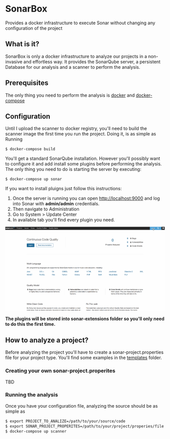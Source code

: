 # SonarBox
Provides a docker infrastructure to execute Sonar without changing any configuration of the project

## What is it?

SonarBox is only a docker infrastructure to analyze our projects in a non-invasive and effortless way. It provides the SonarQube server, a persistent Database for our analysis and a scanner to perform the analysis.

## Prerequisites
The only thing you need to perform the analysis is [docker](https://www.docker.com) and [docker-compose](https://docs.docker.com/compose/)

## Configuration
Until I upload the scanner to docker registry, you'll need to build the scanner image the first time you run the project. Doing it, is as simple as Running

    $ docker-compose build

You'll get a standard SonarQube installation. However you'll possibly want to configure it and add install some plugins before performing the analysis.
The only thing you need to do is starting the server by executing:

    $ docker-compose up sonar

If you want to install pluigns just follow this instructions:

1. Once the server is running you can open [http://localhost:9000](http://localhost:9000) and log into Sonar with **admin/admin** credentials.
2. Then navigate to Administration
3. Go to System > Update Center
4. In available tab you'll find every plugin you need.

![How to install plugins in sonar](art/configure-sonar.gif)

**The plugins will be stored into sonar-extensions folder so you'll only need to do this the first time.**

## How to analyze a project?

Before analyzing the project you'll have to create a sonar-project.properties file for your project type. You'll find some examples in the [templates](templates) folder.

### Creating your own sonar-project.properites
TBD

### Running the analysis
Once you have your configuration file, analyzing the source should be as simple as

    $ export PROJECT_TO_ANALIZE=/path/to/your/source/code
    $ export SONAR_PROJECT_PROPERITES=/path/to/your/project/properies/file
    $ docker-compose up scanner
